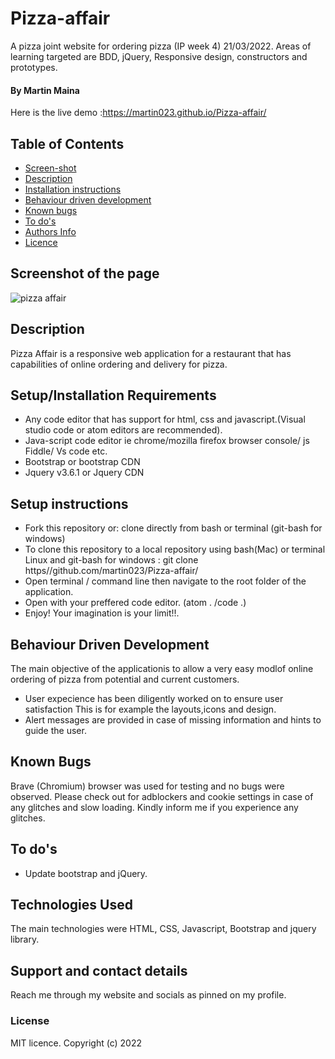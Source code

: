 # Pizza-affair
A pizza joint website for ordering pizza (IP week 4) 21/03/2022.
Areas of learning targeted are BDD, jQuery, Responsive design, constructors and prototypes.
#### By Martin Maina
Here is the live demo :https://martin023.github.io/Pizza-affair/
## Table of Contents

-   [Screen-shot](screenshot-of-the-page)
-   [Description](#description)
-   [Installation instructions](#setup-instructions)
-   [Behaviour driven development](#behaviour-driven-development)
-   [Known bugs](#known-bugs)
-   [To do's](#to-dos)
-   [Authors Info](#support-and-contact-details)
-   [Licence](#licence)

## Screenshot of the page
![pizza affair](https://user-images.githubusercontent.com/36125591/159416166-5edafa82-3782-4b22-9f98-2e9524f398ae.png)


## Description
Pizza Affair is a responsive web application for a restaurant that has capabilities of online ordering and delivery for pizza.
## Setup/Installation Requirements
* Any code editor that has support for html, css and javascript.(Visual studio code or atom editors are recommended).
* Java-script code editor ie  chrome/mozilla firefox browser console/ js Fiddle/ Vs code etc.
* Bootstrap or bootstrap CDN
* Jquery v3.6.1 or Jquery CDN

## Setup instructions 
* Fork this repository or: clone directly from bash or terminal (git-bash for windows)
* To clone this repository to a local repository using bash(Mac) or terminal Linux and git-bash for windows : git clone https//github.com/martin023/Pizza-affair/
* Open terminal / command line then navigate to the root folder of the application.
* Open with your preffered code editor. (atom . /code .)
* Enjoy! Your imagination is your limit!!.

## Behaviour Driven Development 
The main objective of the applicationis to allow a very easy modlof online ordering of pizza from potential and current customers.
* User expecience has been diligently worked on to ensure user satisfaction This is for example the layouts,icons and design.
*  Alert messages are provided in case of missing information and hints to guide the user.


## Known Bugs
Brave (Chromium) browser was used for testing and no bugs were observed. Please check out for adblockers and cookie settings in case of any glitches
and slow loading.
Kindly inform me if you experience any glitches.

## To do's

* Update bootstrap and jQuery.

## Technologies Used
The main technologies were HTML, CSS, Javascript, Bootstrap and jquery library.
## Support and contact details
Reach me through my website and socials as pinned on my profile.
### License
MIT licence.
Copyright (c) 2022 
